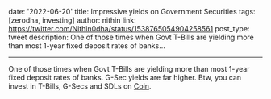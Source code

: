 date: '2022-06-20'
title: Impressive yields on Government Securities
tags: [zerodha, investing]
author: nithin
link: https://twitter.com/Nithin0dha/status/1538765054904258561
post_type: tweet
description: One of those times when Govt T-Bills are yielding more than most 1-year fixed deposit rates of banks...

---

One of those times when Govt T-Bills are yielding more than most 1-year fixed deposit rates of banks. G-Sec yields are far higher. Btw, you can invest in T-Bills, G-Secs and SDLs on [Coin](https://coin.zerodha.com/dashboard/gsec/invest).
